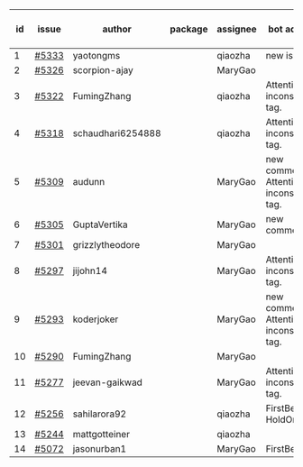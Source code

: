 | id | issue | author | package | assignee | bot advice | created date of issue | target release date | date from target |
| ------ | ------ | ------ | ------ | ------ | ------ | ------ | ------ | :-----: |
| 1 | [#5333](https://github.com/Azure/sdk-release-request/issues/5333) | yaotongms |  | qiaozha | new issue. | 07-18 | 07-23 |  |
| 2 | [#5326](https://github.com/Azure/sdk-release-request/issues/5326) | scorpion-ajay |  | MaryGao |  | 07-09 | 07-31 |  |
| 3 | [#5322](https://github.com/Azure/sdk-release-request/issues/5322) | FumingZhang |  | qiaozha | Attention to inconsistent tag. | 07-05 | 07-25 |  |
| 4 | [#5318](https://github.com/Azure/sdk-release-request/issues/5318) | schaudhari6254888 |  | qiaozha | Attention to inconsistent tag. | 07-05 | 07-24 |  |
| 5 | [#5309](https://github.com/Azure/sdk-release-request/issues/5309) | audunn |  | MaryGao | new comment. Attention to inconsistent tag. | 06-27 | 07-26 |  |
| 6 | [#5305](https://github.com/Azure/sdk-release-request/issues/5305) | GuptaVertika |  | MaryGao | new comment. | 06-27 | 07-25 |  |
| 7 | [#5301](https://github.com/Azure/sdk-release-request/issues/5301) | grizzlytheodore |  | MaryGao |  | 06-26 | 07-26 |  |
| 8 | [#5297](https://github.com/Azure/sdk-release-request/issues/5297) | jijohn14 |  | MaryGao | Attention to inconsistent tag. | 06-25 | 07-26 |  |
| 9 | [#5293](https://github.com/Azure/sdk-release-request/issues/5293) | koderjoker |  | MaryGao | new comment. Attention to inconsistent tag. | 06-25 | 07-25 |  |
| 10 | [#5290](https://github.com/Azure/sdk-release-request/issues/5290) | FumingZhang |  | MaryGao |  | 06-25 | 07-25 |  |
| 11 | [#5277](https://github.com/Azure/sdk-release-request/issues/5277) | jeevan-gaikwad |  | MaryGao | Attention to inconsistent tag. | 06-14 | 07-26 |  |
| 12 | [#5256](https://github.com/Azure/sdk-release-request/issues/5256) | sahilarora92 |  | qiaozha | FirstBeta. HoldOn. | 06-05 | 06-28 |  |
| 13 | [#5244](https://github.com/Azure/sdk-release-request/issues/5244) | mattgotteiner |  | qiaozha |  | 06-04 | 06-21 |  |
| 14 | [#5072](https://github.com/Azure/sdk-release-request/issues/5072) | jasonurban1 |  | MaryGao | FirstBeta. | 03-22 | 05-24 |  |
